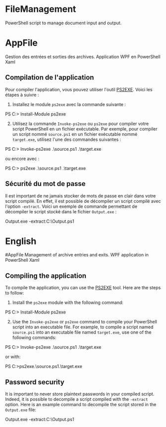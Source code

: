 # FileManagement
PowerShell script to manage document input and output.


# AppFile
Gestion des entrées et sorties des archives.
Application WPF en PowerShell Xaml

## Compilation de l'application

Pour compiler l'application, vous pouvez utiliser l'outil [PS2EXE](https://github.com/MScholtes/PS2EXE). Voici les étapes à suivre :

1. Installez le module `ps2exe` avec la commande suivante :
   
PS C:> Install-Module ps2exe


2. Utilisez la commande `Invoke-ps2exe` ou `ps2exe` pour compiler votre script PowerShell en un fichier exécutable. Par exemple, pour compiler un script nommé `source.ps1` en un fichier exécutable nommé `target.exe`, utilisez l'une des commandes suivantes :

PS C:> Invoke-ps2exe .\source.ps1 .\target.exe

ou encore avec :

PS C:> ps2exe .\source.ps1 .\target.exe


## Sécurité du mot de passe

Il est important de ne jamais stocker de mots de passe en clair dans votre script compilé. En effet, il est possible de décompiler un script compilé avec l'option `-extract`. Voici un exemple de commande permettant de décompiler le script stocké dans le fichier `Output.exe` :

Output.exe -extract:C:\Output.ps1


# English

#AppFile
Management of archive entries and exits.
WPF application in PowerShell Xaml

## Compiling the application

To compile the application, you can use the [PS2EXE](https://github.com/MScholtes/PS2EXE) tool. Here are the steps to follow:

1. Install the `ps2exe` module with the following command:
   
PS C:> Install-Module ps2exe


2. Use the `Invoke-ps2exe` or `ps2exe` command to compile your PowerShell script into an executable file. For example, to compile a script named `source.ps1` into an executable file named `target.exe`, use one of the following commands:

PS C:> Invoke-ps2exe .\source.ps1 .\target.exe

or with:

PS C:>ps2exe.\source.ps1.\target.exe


## Password security

It is important to never store plaintext passwords in your compiled script. Indeed, it is possible to decompile a script compiled with the `-extract` option. Here is an example command to decompile the script stored in the `Output.exe` file:

Output.exe -extract:C:\Output.ps1
